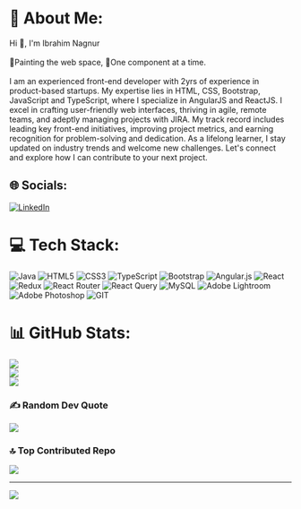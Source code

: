 # 💫 About Me:
Hi 👋, I'm Ibrahim Nagnur<br><br>🎨Painting the web space, 🚀One component at a time.<br><br>I am an experienced front-end developer with 2yrs of experience in product-based startups. My expertise lies in HTML, CSS, Bootstrap, JavaScript and TypeScript, where I specialize in AngularJS and ReactJS. I excel in crafting user-friendly web interfaces, thriving in agile, remote teams, and adeptly managing projects with JIRA. My track record includes leading key front-end initiatives, improving project metrics, and earning recognition for problem-solving and dedication. As a lifelong learner, I stay updated on industry trends and welcome new challenges. Let's connect and explore how I can contribute to your next project.


## 🌐 Socials:
[![LinkedIn](https://img.shields.io/badge/LinkedIn-%230077B5.svg?logo=linkedin&logoColor=white)](https://linkedin.com/in/ibrahim-nagnur-5b4886288) 

# 💻 Tech Stack:
![Java](https://img.shields.io/badge/java-%23ED8B00.svg?style=flat&logo=openjdk&logoColor=white) ![HTML5](https://img.shields.io/badge/html5-%23E34F26.svg?style=flat&logo=html5&logoColor=white) ![CSS3](https://img.shields.io/badge/css3-%231572B6.svg?style=flat&logo=css3&logoColor=white) ![TypeScript](https://img.shields.io/badge/typescript-%23007ACC.svg?style=flat&logo=typescript&logoColor=white) ![Bootstrap](https://img.shields.io/badge/bootstrap-%238511FA.svg?style=flat&logo=bootstrap&logoColor=white) ![Angular.js](https://img.shields.io/badge/angular.js-%23E23237.svg?style=flat&logo=angularjs&logoColor=white) ![React](https://img.shields.io/badge/react-%2320232a.svg?style=flat&logo=react&logoColor=%2361DAFB) ![Redux](https://img.shields.io/badge/redux-%23593d88.svg?style=flat&logo=redux&logoColor=white) ![React Router](https://img.shields.io/badge/React_Router-CA4245?style=flat&logo=react-router&logoColor=white) ![React Query](https://img.shields.io/badge/-React%20Query-FF4154?style=flat&logo=react%20query&logoColor=white) ![MySQL](https://img.shields.io/badge/mysql-%2300000f.svg?style=flat&logo=mysql&logoColor=white) ![Adobe Lightroom](https://img.shields.io/badge/Adobe%20Lightroom-31A8FF.svg?style=flat&logo=Adobe%20Lightroom&logoColor=white) ![Adobe Photoshop](https://img.shields.io/badge/adobe%20photoshop-%2331A8FF.svg?style=flat&logo=adobe%20photoshop&logoColor=white) ![GIT](https://img.shields.io/badge/Git-fc6d26?style=flat&logo=git&logoColor=white)
# 📊 GitHub Stats:
![](https://github-readme-stats.vercel.app/api?username=ibrahim-hn&theme=react&hide_border=false&include_all_commits=false&count_private=false)<br/>
![](https://github-readme-streak-stats.herokuapp.com/?user=ibrahim-hn&theme=react&hide_border=false)<br/>
![](https://github-readme-stats.vercel.app/api/top-langs/?username=ibrahim-hn&theme=react&hide_border=false&include_all_commits=false&count_private=false&layout=compact)

### ✍️ Random Dev Quote
![](https://quotes-github-readme.vercel.app/api?type=horizontal&theme=radical)

### 🔝 Top Contributed Repo
![](https://github-contributor-stats.vercel.app/api?username=ibrahim-hn&limit=5&theme=dark&combine_all_yearly_contributions=true)

---
[![](https://visitcount.itsvg.in/api?id=ibrahim-hn&icon=0&color=0)](https://visitcount.itsvg.in)

<!-- Proudly created with GPRM ( https://gprm.itsvg.in ) -->

